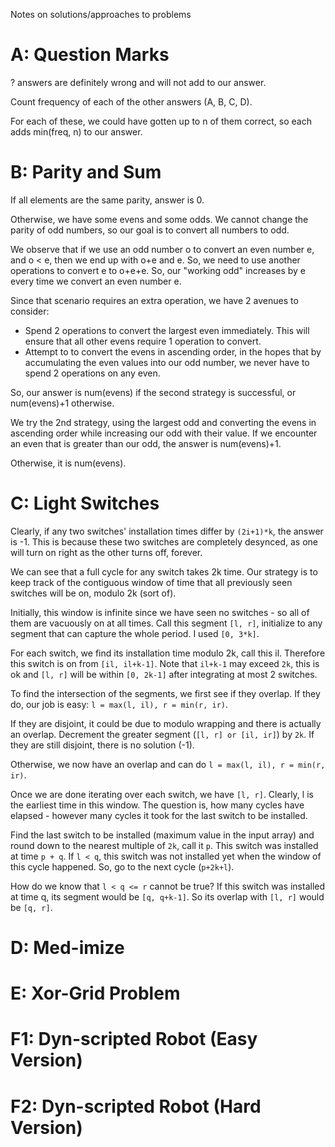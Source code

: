 Notes on solutions/approaches to problems

# A: Question Marks
? answers are definitely wrong and will not add to our answer.

Count frequency of each of the other answers (A, B, C, D).

For each of these, we could have gotten up to n of them correct, so each adds min(freq, n) to our answer.

# B: Parity and Sum
If all elements are the same parity, answer is 0.

Otherwise, we have some evens and some odds. We cannot change the parity of odd numbers, so our goal is to convert all numbers to odd.

We observe that if we use an odd number o to convert an even number e, and o < e, then we end up with o+e and e. So, we need to use another operations to convert e to o+e+e.
So, our "working odd" increases by e every time we convert an even number e.

Since that scenario requires an extra operation, we have 2 avenues to consider:
- Spend 2 operations to convert the largest even immediately. This will ensure that all other evens require 1 operation to convert.
- Attempt to to convert the evens in ascending order, in the hopes that by accumulating the even values into our odd number, we never have to spend 2 operations on any even.

So, our answer is num(evens) if the second strategy is successful, or num(evens)+1 otherwise.

We try the 2nd strategy, using the largest odd and converting the evens in ascending order while increasing our odd with their value. If we encounter an even that is greater than our odd, the answer is num(evens)+1.

Otherwise, it is num(evens).

# C: Light Switches
Clearly, if any two switches' installation times differ by `(2i+1)*k`, the answer is -1. This is because these two switches are completely desynced, as one will turn on right as the other turns off, forever.

We can see that a full cycle for any switch takes 2k time. Our strategy is to keep track of the contiguous window of time that all previously seen switches will be on, modulo 2k (sort of).

Initially, this window is infinite since we have seen no switches - so all of them are vacuously on at all times. Call this segment `[l, r]`, initialize to any segment that can capture the whole period. I used `[0, 3*k]`.

For each switch, we find its installation time modulo 2k, call this il. Therefore this switch is on from `[il, il+k-1]`. Note that `il+k-1` may exceed `2k`, this is ok and `[l, r]` will be within `[0, 2k-1]` after integrating at most 2 switches.

To find the intersection of the segments, we first see if they overlap. If they do, our job is easy: `l = max(l, il), r = min(r, ir)`.

If they are disjoint, it could be due to modulo wrapping and there is actually an overlap. Decrement the greater segment (`[l, r] or [il, ir]`) by `2k`. If they are still disjoint, there is no solution (-1).

Otherwise, we now have an overlap and can do `l = max(l, il), r = min(r, ir)`.

Once we are done iterating over each switch, we have `[l, r]`. Clearly, l is the earliest time in this window. The question is, how many cycles have elapsed - however many cycles it took for the last switch to be installed.

Find the last switch to be installed (maximum value in the input array) and round down to the nearest multiple of `2k`, call it `p`. This switch was installed at time `p + q`. If `l < q`, this switch was not installed yet when the window of this cycle happened. So, go to the next cycle (`p+2k+l`).

How do we know that `l < q <= r` cannot be true? If this switch was installed at time q, its segment would be `[q, q+k-1]`. So its overlap with `[l, r]` would be `[q, r]`.

# D: Med-imize


# E: Xor-Grid Problem

# F1: Dyn-scripted Robot (Easy Version)

# F2: Dyn-scripted Robot (Hard Version)
